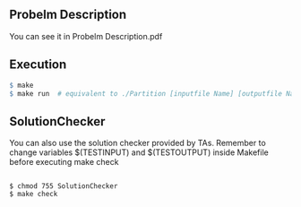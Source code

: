 ## Probelm Description
You can see it in Probelm Description.pdf

## Execution

```makefile
$ make
$ make run  # equivalent to ./Partition [inputfile Name] [outputfile Name]

```

## SolutionChecker
You can also use the solution checker provided by TAs.
Remember to change variables $\(TESTINPUT\) and $\(TESTOUTPUT\) inside Makefile before executing make check

```

$ chmod 755 SolutionChecker
$ make check

```